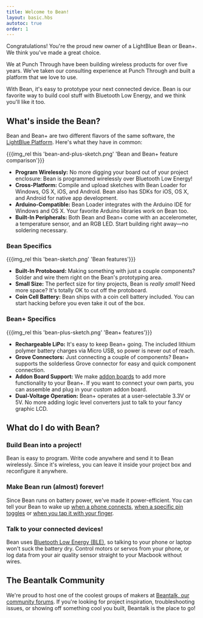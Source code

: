 ```yaml
---
title: Welcome to Bean!
layout: basic.hbs
autotoc: true
order: 1
---
```


Congratulations! You're the proud new owner of a LightBlue Bean or Bean+. We think you've made a great choice.

We at Punch Through have been building wireless products for over five years. We've taken our consulting experience at Punch Through and built a platform that we love to use.

With Bean, it's easy to prototype your next connected device. Bean is our favorite way to build cool stuff with Bluetooth Low Energy, and we think you'll like it too.

## What's inside the Bean?

Bean and Bean+ are two different flavors of the same software, the [LightBlue Platform](#). Here's what they have in common:

{{{img_rel this 'bean-and-plus-sketch.png' 'Bean and Bean+ feature comparison'}}}

* **Program Wirelessly:** No more digging your board out of your project enclosure: Bean is programmed wirelessly over Bluetooth Low Energy!
* **Cross-Platform:** Compile and upload sketches with Bean Loader for Windows, OS X, iOS, and Android. Bean also has SDKs for iOS, OS X, and Android for native app development.
* **Arduino-Compatible:** Bean Loader integrates with the Arduino IDE for Windows and OS X. Your favorite Arduino libraries work on Bean too.
* **Built-In Peripherals:** Both Bean and Bean+ come with an accelerometer, a temperature sensor, and an RGB LED. Start building right away—no soldering necessary.

### Bean Specifics

{{{img_rel this 'bean-sketch.png' 'Bean features'}}}

* **Built-In Protoboard:** Making something with just a couple components? Solder and wire them right on the Bean's prototyping area.
* **Small Size:** The perfect size for tiny projects, Bean is *really small!* Need more space? It's totally OK to cut off the protoboard.
* **Coin Cell Battery:** Bean ships with a coin cell battery included. You can start hacking before you even take it out of the box.

### Bean+ Specifics

{{{img_rel this 'bean-plus-sketch.png' 'Bean+ features'}}}

* **Rechargeable LiPo:** It's easy to keep Bean+ going. The included lithium polymer battery charges via Micro USB, so power is never out of reach.
* **Grove Connectors:** Just connecting a couple of components? Bean+ supports the solderless Grove connector for easy and quick component connection.
* **Addon Board Support:** We make [addon boards](#) to add more functionality to your Bean+. If you want to connect your own parts, you can assemble and plug in your custom addon board.
* **Dual-Voltage Operation:** Bean+ operates at a user-selectable 3.3V or 5V. No more adding logic level converters just to talk to your fancy graphic LCD.

## What do I do with Bean?

### Build Bean into a project!

Bean is easy to program. Write code anywhere and send it to Bean wirelessly. Since it's wireless, you can leave it inside your project box and reconfigure it anywhere.

### Make Bean run (almost) forever!

Since Bean runs on battery power, we've made it power-efficient. You can tell your Bean to wake up [when a phone connects](#), [when a specific pin toggles](#) or [when you tap it with your finger](#).

### Talk to your connected devices!

Bean uses [Bluetooth Low Energy (BLE)](#), so talking to your phone or laptop won't suck the battery dry. Control motors or servos from your phone, or log data from your air quality sensor straight to your Macbook without wires.

## The Beantalk Community

We're proud to host one of the coolest groups of makers at [Beantalk, our community forums](#). If you're looking for project inspiration, troubleshooting issues, or showing off something cool you built, Beantalk is the place to go!
